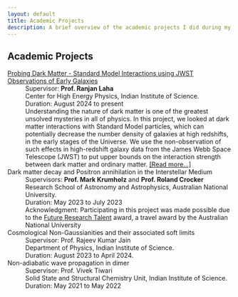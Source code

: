 ```yaml
---
layout: default
title: Academic Projects
description: A brief overview of the academic projects I did during my undergraduate student career till now.
---
```




## Academic Projects

<dl>


<dt> <a href="projects/dm-baryon.html">Probing Dark Matter - Standard Model Interactions using JWST Observations of Early Galaxies</a></dt>

  <dd> Supervisor: <b>Prof. Ranjan Laha</b><br> Center for High Energy Physics, Indian Institute of Science.</dd>
  <dd>Duration: August 2024 to present</dd>
  <dd> Understanding the nature of dark matter is one of the greatest unsolved mysteries in all of physics. In this project, we looked at dark matter interactions with Standard Model particles, which can potentially decrease the number density of galaxies at high redshifts, in the early stages of the Universe. We use the non-observation of such effects in high-redshift galaxy data from the James Webb Space Telescope (JWST) to put upper bounds on the interaction strength between dark matter and ordinary matter. <a href="projects/dm-baryon.html">[Read more...]</a> </dd>
  

<dt> Dark matter decay and Positron annihilation in the Interstellar Medium</dt>

  <dd> Supervisors: <b>Prof. Mark Krumholz</b> and <b>Prof. Roland Crocker</b><br> Research School of Astronomy and Astrophysics, Australian National University.</dd>
  <dd>Duration: May 2023 to July 2023</dd>
  <dd></dd>
  <dd><emph>Acknowledgment:</emph> Participating in this project was made possible due to the <a href="https://science.anu.edu.au/study/scholarships/future-research-talent-awards-india">Future Research Talent</a> award, a travel award by the Australian National University</dd>

  
  
<dt> Cosmological Non-Gaussianities and their associated soft limits</dt>

  <dd> Supervisor: Prof. Rajeev Kumar Jain<br> Department of Physics, Indian Institute of Science.</dd>
  <dd>Duration: August 2023 to April 2024.</dd>
  <dd></dd>

<dt> Non-adiabatic wave propagation in dimer</dt>

 <dd> Supervisor: Prof. Vivek Tiwari<br> Solid State and Structural Chemistry Unit, Indian Institute of Science.</dd>
 <dd> Duration: May 2021 to May 2022 </dd>
 <dd></dd>

